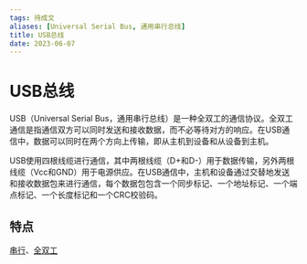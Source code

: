 ```yaml
---
tags: 待成文
aliases: [Universal Serial Bus, 通用串行总线]
title: USB总线
date: 2023-06-07
---
```

# USB总线

USB（Universal Serial Bus，通用串行总线）是一种全双工的通信协议。全双工通信是指通信双方可以同时发送和接收数据，而不必等待对方的响应。在USB通信中，数据可以同时在两个方向上传输，即从主机到设备和从设备到主机。

USB使用四根线缆进行通信，其中两根线缆（D+和D-）用于数据传输，另外两根线缆（Vcc和GND）用于电源供应。在USB通信中，主机和设备通过交替地发送和接收数据包来进行通信，每个数据包包含一个同步标记、一个地址标记、一个端点标记、一个长度标记和一个CRC校验码。

## 特点

[串行](串行总线.md)、[全双工](全双工总线.md)